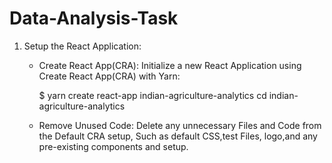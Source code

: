 # Data-Analysis-Task
1. Setup the React Application:
   * Create React App(CRA):
     Initialize a new React Application using Create React App(CRA) with Yarn:

     $ yarn create react-app indian-agriculture-analytics
     cd indian-agriculture-analytics
   * Remove Unused Code:
    	Delete any unnecessary Files and Code from the Default CRA setup, Such as default CSS,test Files,
        logo,and any pre-existing components and setup.
